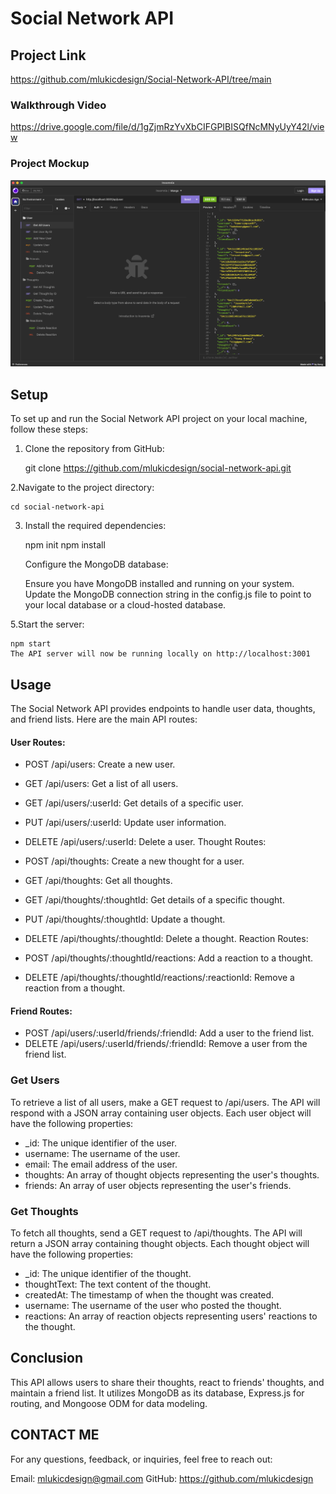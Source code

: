 # Social Network API

## Project Link

https://github.com/mlukicdesign/Social-Network-API/tree/main


### Walkthrough Video
https://drive.google.com/file/d/1gZjmRzYvXbCIFGPIBISQfNcMNyUyY42l/view


### Project Mockup

<img src="Assets/Module_18_Mockup.png">


## Setup

To set up and run the Social Network API project on your local machine, follow these steps:

1. Clone the repository from GitHub:

    git clone https://github.com/mlukicdesign/social-network-api.git

2.Navigate to the project directory:

    cd social-network-api

3. Install the required dependencies:

    npm init
    npm install

    Configure the MongoDB database:

    Ensure you have MongoDB installed and running on your system.
    Update the MongoDB connection string in the config.js file to point to your local database or a cloud-hosted database.


5.Start the server:

    npm start
    The API server will now be running locally on http://localhost:3001



## Usage

The Social Network API provides endpoints to handle user data, thoughts, and friend lists. Here are the main API routes:

#### User Routes:

- POST /api/users: Create a new user.
- GET /api/users: Get a list of all users.
- GET /api/users/:userId: Get details of a specific user.
- PUT /api/users/:userId: Update user information.
- DELETE /api/users/:userId: Delete a user.
Thought Routes:

- POST /api/thoughts: Create a new thought for a user.
- GET /api/thoughts: Get all thoughts.
- GET /api/thoughts/:thoughtId: Get details of a specific thought.
- PUT /api/thoughts/:thoughtId: Update a thought.
- DELETE /api/thoughts/:thoughtId: Delete a thought.
Reaction Routes:

- POST /api/thoughts/:thoughtId/reactions: Add a reaction to a thought.
- DELETE /api/thoughts/:thoughtId/reactions/:reactionId: Remove a reaction from a thought.


#### Friend Routes:

- POST /api/users/:userId/friends/:friendId: Add a user to the friend list.
- DELETE /api/users/:userId/friends/:friendId: Remove a user from the friend list.

### Get Users
To retrieve a list of all users, make a GET request to /api/users. The API will respond with a JSON array containing user objects. Each user object will have the following properties:

- _id: The unique identifier of the user.
- username: The username of the user.
- email: The email address of the user.
- thoughts: An array of thought objects representing the user's thoughts.
- friends: An array of user objects representing the user's friends.


### Get Thoughts
To fetch all thoughts, send a GET request to /api/thoughts. The API will return a JSON array containing thought objects. Each thought object will have the following properties:

- _id: The unique identifier of the thought.
- thoughtText: The text content of the thought.
- createdAt: The timestamp of when the thought was created.
- username: The username of the user who posted the thought.
- reactions: An array of reaction objects representing users' reactions to the thought.


## Conclusion

This API allows users to share their thoughts, react to friends' thoughts, and maintain a friend list. It utilizes MongoDB as its database, Express.js for routing, and Mongoose ODM for data modeling.

## CONTACT ME

For any questions, feedback, or inquiries, feel free to reach out:

Email: mlukicdesign@gmail.com
GitHub: https://github.com/mlukicdesign

 

